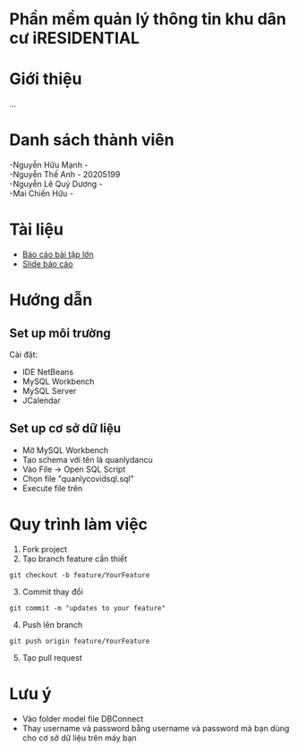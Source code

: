 # Phần mềm quản lý thông tin khu dân cư iRESIDENTIAL
# Giới thiệu
...

# Danh sách thành viên
-Nguyễn Hữu Mạnh - <br>
-Nguyễn Thế Anh - 20205199<br>
-Nguyễn Lê Quý Dương - <br>
-Mai Chiến Hữu - <br>

# Tài liệu
- [Báo cáo bài tập lớn](https://docs.google.com/document/d/1frgwEIa2ZMpp426keH1myk78rqlQ1YRgFslR3MXPqeQ/edit?usp=sharing)
- [Slide báo cáo](https://docs.google.com/presentation/d/1lsMfM0uV95WRiQZvff8CmErXaT56-kcOVI1kctAj6ys/edit?usp=sharing)

# Hướng dẫn
## Set up môi trường
Cài đặt:
- IDE NetBeans
- MySQL Workbench
- MySQL Server
- JCalendar

## Set up cơ sở dữ liệu
- Mở MySQL Workbench
- Tạo schema với tên là quanlydancu
- Vào File -> Open SQL Script
- Chọn file "quanlycovidsql.sql"
- Execute file trên

# Quy trình làm việc
1. Fork project
2. Tạo branch feature cần thiết
```
git checkout -b feature/YourFeature
```
3. Commit thay đổi
```
git commit -m "updates to your feature"
```
4. Push lên branch
```
git push origin feature/YourFeature
```
5. Tạo pull request

# Lưu ý
- Vào folder model file DBConnect
- Thay username và password bằng username và password mà bạn dùng cho cơ sở dữ liệu trên máy bạn

